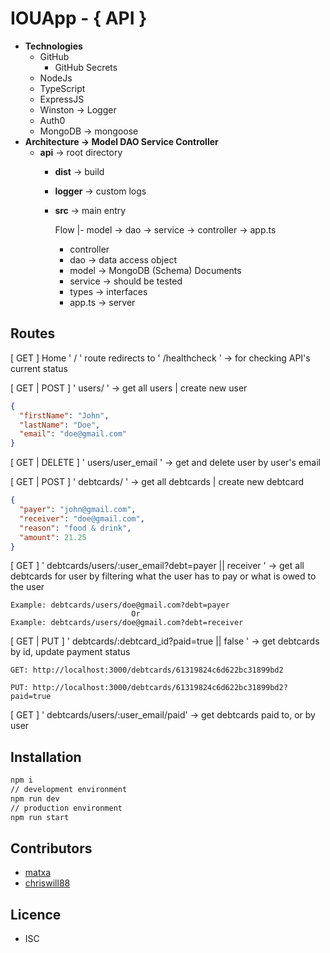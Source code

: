 # IOUApp - { API }

- **Technologies**
    - GitHub
        - GitHub Secrets
    - NodeJs
    - TypeScript
    - ExpressJS
    - Winston → Logger
    - Auth0
    - MongoDB → mongoose
- **Architecture → Model DAO Service Controller**
    - **api** → root directory
        - **dist** → build
        - **logger** → custom logs
        - **src** → main entry

            Flow |- model → dao → service → controller → app.ts

            - controller
            - dao → data access object
            - model → MongoDB (Schema) Documents
            - service → should be tested
            - types → interfaces
            - app.ts → server

## Routes

[ GET ] Home ' / ' route redirects to ' /healthcheck ' → for checking API's current status

[ GET | POST ] ' users/ ' → get all users | create new user

```json
{
  "firstName": "John",
  "lastName": "Doe",
  "email": "doe@gmail.com"
}
```

[ GET | DELETE ] ' users/user_email ' → get and delete user by user's email

[ GET | POST ] ' debtcards/ ' → get all debtcards | create new debtcard

```json
{
  "payer": "john@gmail.com",
  "receiver": "doe@gmail.com",
  "reason": "food & drink",
  "amount": 21.25
}
```

[ GET ] ' debtcards/users/:user_email?debt=payer || receiver ' → get all debtcards for user by filtering what the user has to pay or what is owed to the user

```
Example: debtcards/users/doe@gmail.com?debt=payer
                           Or
Example: debtcards/users/doe@gmail.com?debt=receiver
```

[ GET | PUT ] ' debtcards/:debtcard_id?paid=true || false ' → get debtcards by id,  update payment status

```
GET: http://localhost:3000/debtcards/61319824c6d622bc31899bd2

PUT: http://localhost:3000/debtcards/61319824c6d622bc31899bd2?paid=true
```

[ GET ] ' debtcards/users/:user_email/paid'  → get debtcards paid to, or by user

## Installation

```bash
npm i
// development environment
npm run dev
// production environment
npm run start
```

## Contributors

- [matxa](https://github.com/matxa)
- [chriswill88](https://github.com/chriswill88)

## Licence

- ISC
